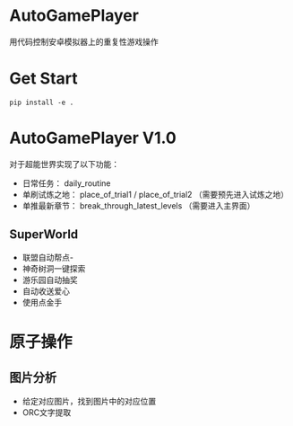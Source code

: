 # AutoGamePlayer
用代码控制安卓模拟器上的重复性游戏操作


# Get Start
```
pip install -e .
```
# AutoGamePlayer V1.0

对于超能世界实现了以下功能：
- 日常任务： daily_routine
- 单刷试炼之地： place_of_trial1 / place_of_trial2 （需要预先进入试炼之地）
- 单推最新章节： break_through_latest_levels （需要进入主界面）

## SuperWorld
- 联盟自动帮点-
- 神奇树洞一键探索
- 游乐园自动抽奖
- 自动收送爱心
- 使用点金手

# 原子操作
## 图片分析
- 给定对应图片，找到图片中的对应位置
- ORC文字提取